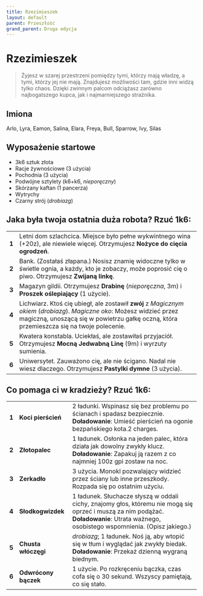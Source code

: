 ```yaml
---
title: Rzezimieszek
layout: default
parent: Przeszłość
grand_parent: Druga edycja
---
```


# Rzezimieszek

> Żyjesz w szarej przestrzeni pomiędzy tymi, którzy mają władzę, a tymi, którzy jej nie mają. Znajdujesz możliwości tam, gdzie inni widzą tylko chaos. Dzięki zwinnym palcom odciążasz zarówno najbogatszego kupca, jak i najmarniejszego strażnika. 

## Imiona

Arlo, Lyra, Eamon, Salina, Elara, Freya, Bull, Sparrow, Ivy, Silas

## Wyposażenie startowe
 
- 3k6 sztuk złota
- Racje żywnościowe (3 użycia)
- Pochodnia (3 użycia) 
- Podwójne sztylety (k6+k6, _nieporęczny_)
- Skórzany kaftan (1 pancerza)
- Wytrychy
- Czarny strój (_drobiazg_)

## Jaka była twoja ostatnia duża robota? Rzuć 1k6:

|       |                                                                                                                                                                                                  |
| ----- | ------------------------------------------------------------------------------------------------------------------------------------------------------------------------------------------------ |
| **1** | Letni dom szlachcica. Miejsce było pełne wykwintnego wina (+20z), ale niewiele więcej. Otrzymujesz **Nożyce do cięcia ogrodzeń**.                                                                                       |
| **2** | Bank. (Zostałaś złapana.) Nosisz znamię widoczne tylko w świetle ognia, a każdy, kto je zobaczy, może poprosić cię o piwo. Otrzymujesz **Zwijaną linkę**.                                          |
| **3** | Magazyn gildii. Otrzymujesz **Drabinę** (_nieporęczna_, 3m) i **Proszek oślepiający** (1 użycie).                                                                                                           |
| **4** | Lichwiarz. Ktoś cię ubiegł, ale zostawił **zwój** z _Magicznym okiem_ (_drobiazg_). _Magiczne oko_: Możesz widzieć przez magiczną, unoszącą się w powietrzu gałkę oczną, która przemieszcza się na twoje polecenie. |
| **5** | Kwatera konstabla. Uciekłaś, ale zostawiłaś przyjaciół. Otrzymujesz **Mocną Jedwabną Linę** (9m) i wyrzuty sumienia.                                                                             |
| **6** | Uniwersytet. Zauważono cię, ale nie ścigano. Nadal nie wiesz dlaczego. Otrzymujesz **Pastylki dymne** (3 użycia).                                                                                          |

## Co pomaga ci w kradzieży? Rzuć 1k6:

|       |                      |                                                                                                                                                     |
| ----- | -------------------- | --------------------------------------------------------------------------------------------------------------------------------------------------- |
| **1** | **Koci pierścień**          | 2 ładunki. Wspinasz się bez problemu po ścianach i spadasz bezpiecznie. **Doładowanie**: Umieść pierścień na ogonie bezpańskiego kota.2 charges.                                                    |
| **2** | **Złotopalec**       | 1 ładunek. Osłonka na jeden palec, która działa jak dowolny zwykły klucz. **Doładowanie**: Zapakuj ją razem z co najmniej 100z gpi zostaw na noc.                                      |
| **3** | **Zerkadło**    | 3 użycia. Monokl pozwalający widzieć przez ściany lub inne przeszkody. Rozpada się po ostatnim użyciu.                                          |
| **4** | **Słodkogwizdek**     | 1 ładunek. Słuchacze słyszą w oddali cichy, znajomy głos, któremu nie mogą się oprzeć i muszą za nim podążać. **Doładowanie**: Utrata ważnego, osobistego wspomnienia. (Opisz jakiego.) |
| **5** | **Chusta włóczęgi**   | _drobiazg_; 1 ładunek. Noś ją, aby wtopić się w tłum i wyglądać jak zwykły biedak. **Doładowanie**: Przekaż dzienną wygraną biednym.       |
| **6** | **Odwrócony bączek** | 1 użycie. Po rozkręceniu bączka, czas cofa się o 30 sekund. Wszyscy pamiętają, co się stało.                                                                 |


